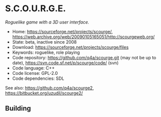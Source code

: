 # S.C.O.U.R.G.E.

_Roguelike game with a 3D user interface._

- Home: https://sourceforge.net/projects/scourge/, <https://web.archive.org/web/20090105165051/http://scourgeweb.org/>
- State: beta, inactive since 2008
- Download: https://sourceforge.net/projects/scourge/files
- Keywords: roguelike, role playing
- Code repository: https://github.com/q4a/scourge.git (may not be up to date), https://svn.code.sf.net/p/scourge/code/ (svn)
- Code language: C++
- Code license: GPL-2.0
- Code dependencies: SDL

See also: https://github.com/q4a/scourge2, https://bitbucket.org/uzudil/scourge2/

## Building

